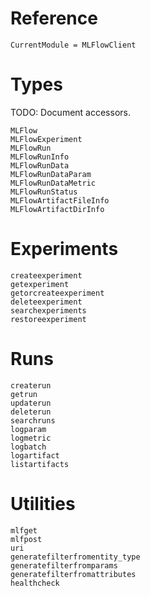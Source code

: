 # Reference

```@meta
CurrentModule = MLFlowClient
```

# Types

TODO: Document accessors.

```@docs
MLFlow
MLFlowExperiment
MLFlowRun
MLFlowRunInfo
MLFlowRunData
MLFlowRunDataParam
MLFlowRunDataMetric
MLFlowRunStatus
MLFlowArtifactFileInfo
MLFlowArtifactDirInfo
```

# Experiments

```@docs
createexperiment
getexperiment
getorcreateexperiment
deleteexperiment
searchexperiments
restoreexperiment
```

# Runs

```@docs
createrun
getrun
updaterun
deleterun
searchruns
logparam
logmetric
logbatch
logartifact
listartifacts
```

# Utilities

```@docs
mlfget
mlfpost
uri
generatefilterfromentity_type
generatefilterfromparams
generatefilterfromattributes
healthcheck
```
